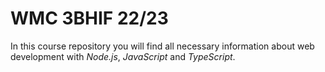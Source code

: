 # WMC 3BHIF 22/23

In this course repository you will find all necessary information about web development with *Node.js*, *JavaScript* and *TypeScript*.
